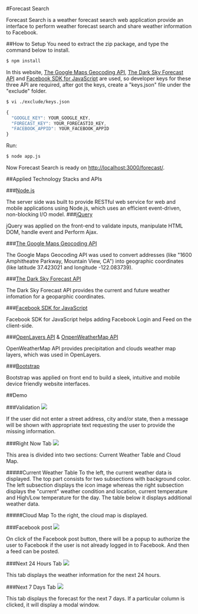 #Forecast Search

Forecast Search is a weather forecast search web application provide an interface to perform weather forecast search and share weather information to Facebook.
 

##How to Setup
You need to extract the zip package, and type the command below to install.

```bash
$ npm install
```

In this website, [The Google Maps Geocoding API](https://developers.google.com/maps/documentation/geocoding/intro), [The Dark Sky Forecast API](https://developer.forecast.io/) and [Facebook SDK for JavaScript](https://developers.facebook.com/docs/javascript/) are used, so developer keys for these three API are required, after got the keys, create a "keys.json" file under the "exclude" folder.

```bash
$ vi ./exclude/keys.json
```

```js
{
  "GOOGLE_KEY": YOUR_GOOGLE_KEY,
  "FORECAST_KEY": YOUR_FORECASTIO_KEY,
  "FACEBOOK_APPID": YOUR_FACEBOOK_APPID
}
```
Run:

```bash
$ node app.js
```
Now Forecast Search is ready on [http://localhost:3000/forecast/](http://localhost:3000/forecast/).

 
##Applied Technology Stacks and APIs

###[Node.js](https://nodejs.org/en/)

The server side was built to provide RESTful web service for web and mobile applications using Node.js, which uses an efficient event-driven, non-blocking I/O model.
###[jQuery](https://jquery.com/)

jQuery was applied on the front-end to validate inputs, manipulate HTML DOM, handle event and Perform Ajax.

###[The Google Maps Geocoding API](https://developers.google.com/maps/documentation/geocoding/intro)

The Google Maps Geocoding API was used to convert addresses (like "1600 Amphitheatre Parkway, Mountain View, CA") into geographic coordinates (like latitude 37.423021 and longitude -122.083739).

###[The Dark Sky Forecast API](https://developer.forecast.io/)

The Dark Sky Forecast API provides the current and future weather infomation for a geoparphic coordinates.

###[Facebook SDK for JavaScript](https://developers.facebook.com/docs/javascript/)

Facebook SDK for JavaScript helps adding Facebook Login and Feed on the client-side.

###[OpenLayers API](http://openlayers.org/) & [OnpenWeatherMap API](http://openlayers.org/)

OpenWeatherMap API provides precipitation and clouds weather map layers, which was used in OpenLayers.

###[Bootstrap](http://getbootstrap.com/)

Bootstrap was applied on front end to build a sleek, intuitive and mobile device friendly website interfaces.

##Demo

###Validation
![](https://googledrive.com/host/0B6oQwX6qlmnZMS0yano1MTg2NWc)

If the user did not enter a street address, city and/or state, then a message will be shown with appropriate text requesting the user to provide the missing information.

###Right Now Tab
![](https://googledrive.com/host/0B6oQwX6qlmnZNnR3WkNVQk5UMlE)

This area is divided into two sections: Current Weather Table and Cloud Map.

#####Current Weather Table
To the left, the current weather data is displayed. The top part consists for two subsections with background color. The left subsection displays the icon image whereas the right subsection displays the "current" weather condition and location, current temperature and High/Low temperature for the day. The table below it displays additional weather data.

#####Cloud Map
To the right, the cloud map is displayed.

###Facebook post
![](https://googledrive.com/host/0B6oQwX6qlmnZa3hBU2V5UW81cDA/)

On click of the Facebook post button, there will be a popup to authorize the user to Facebook if the user is not already logged in to Facebook. And then a feed can be posted.

###Next 24 Hours Tab
![](https://googledrive.com/host/0B6oQwX6qlmnZbWFuRlBIZFZmbnM)

This tab displays the weather information for the next 24 hours.

###Next 7 Days Tab
![](https://googledrive.com/host/0B6oQwX6qlmnZNWRiajhIQVRXc0E)

This tab displays the forecast for the next 7 days. 
If a particular column is clicked, it will display a modal window.


